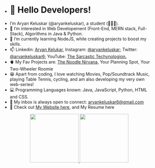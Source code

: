 
- <h1>👋 Hello Developers! </h1> 
- I’m Aryan Keluskar (@aryankeluskar), a student (📍🇮🇳).
- 👀 I’m interested in Web Developement (Front-End, MERN stack, Full-Stack), Algorithms in Java & Python.
- 🌱 I’m currently learning NodeJS, while creating projects to boost my skills.
- 📫 Linkedin: <a href="https://www.linkedin.com/in/aryankeluskar/">Aryan Kelukar</a>, Instagram: <a href="https://www.instagram.com/aryankeluskar/">@aryankeluskar</a>; Twitter: <a href="https://twitter.com/aryankeluskar6">@aryankeluskar6</a>; YouTube: <a href="https://www.youtube.com/channel/UCz-EQVc6DcbiIJxaeiVFBvQ">The Sarcastic Techynologion.</a>
- 🫀 My Fav Projects are:  <a href="https://aryankeluskar.github.io/The-Noodle-Nirvana">The Noodle Nirvana,</a> Your Planning Spot, Your Two-Wheeler Roomie
- 😁 Apart from coding, I love watching Movies, Pop/Soundtrack Music, playing Table Tennis, cycling, and am also developing my very own web-series!
- 💻 Programming Languages known: Java, JavaScript, Python, HTML and CSS.
- 📧 My inbox is always open to connect: <a href="mailto:aryankeluskar6@gmail.com">aryankeluskar6@gmail.com</a>
- 📝 Check out  <a href="https://aryankeluskar.github.io">My Website here</a>, and My Resume here
 

<p align="center">
<a href="https://github.com/aryankeluskar">
  <img height="160em" src="https://github-readme-stats-eight-theta.vercel.app/api?username=aryankeluskar&show_icons=true&theme=chartreuse-dark&include_all_commits=true&count_private=true"/>
  <img height="160em" src="https://github-readme-stats-eight-theta.vercel.app/api/top-langs/?username=aryankeluskar&layout=compact&langs_count=8&theme=chartreuse-dark"/>
</a>
</p>
